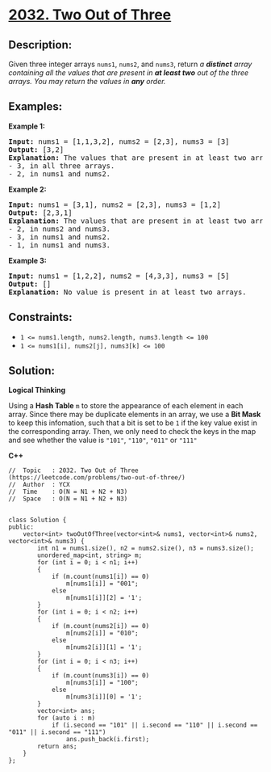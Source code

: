 # [2032. Two Out of Three](https://leetcode.com/problems/two-out-of-three/)


## Description:

<p>Given three integer arrays <code>nums1</code>, <code>nums2</code>, and <code>nums3</code>, return <em>a <strong>distinct</strong> array containing all the values that are present in <strong>at least two</strong> out of the three arrays. You may return the values in <strong>any</strong> order.</em></p>


## Examples:

<strong>Example 1:</strong>
<pre>
<strong>Input:</strong> nums1 = [1,1,3,2], nums2 = [2,3], nums3 = [3]
<strong>Output:</strong> [3,2]
<strong>Explanation:</strong> The values that are present in at least two arrays are:
- 3, in all three arrays.
- 2, in nums1 and nums2.
</pre>

<strong>Example 2:</strong>
<pre>
<strong>Input:</strong> nums1 = [3,1], nums2 = [2,3], nums3 = [1,2]
<strong>Output:</strong> [2,3,1]
<strong>Explanation:</strong> The values that are present in at least two arrays are:
- 2, in nums2 and nums3.
- 3, in nums1 and nums2.
- 1, in nums1 and nums3.
</pre>

<strong>Example 3:</strong>
<pre>
<strong>Input:</strong> nums1 = [1,2,2], nums2 = [4,3,3], nums3 = [5]
<strong>Output:</strong> []
<strong>Explanation:</strong> No value is present in at least two arrays.
</pre>


## Constraints:

<ul>
  <li><code>1 &lt;= nums1.length, nums2.length, nums3.length &lt;= 100</code></li>
  <li><code>1 &lt;= nums1[i], nums2[j], nums3[k] &lt;= 100</code></li>
</ul>


## Solution:

<strong>Logical Thinking</strong>
<p>Using a <strong>Hash Table</strong> <code>m</code> to store the appearance of each element in each array. Since there may be duplicate elements in an array, we use a <strong>Bit Mask</strong> to keep this infomation, such that a bit is set to be <code>1</code> if the key value exist in the corresponding array. Then, we only need to check the keys in the map and see whether the value is <code>"101"</code>, <code>"110"</code>, <code>"011"</code> or <code>"111"</code></p>


<strong>C++</strong>

```
//  Topic   : 2032. Two Out of Three (https://leetcode.com/problems/two-out-of-three/)
//  Author  : YCX
//  Time    : O(N = N1 + N2 + N3)
//  Space   : O(N = N1 + N2 + N3)


class Solution {
public:
    vector<int> twoOutOfThree(vector<int>& nums1, vector<int>& nums2, vector<int>& nums3) {
        int n1 = nums1.size(), n2 = nums2.size(), n3 = nums3.size(); 
        unordered_map<int, string> m;
        for (int i = 0; i < n1; i++)
        {
            if (m.count(nums1[i]) == 0)
                m[nums1[i]] = "001";
            else
                m[nums1[i]][2] = '1';
        }
        for (int i = 0; i < n2; i++)
        {
            if (m.count(nums2[i]) == 0)
                m[nums2[i]] = "010";
            else
                m[nums2[i]][1] = '1';
        }
        for (int i = 0; i < n3; i++)
        {
            if (m.count(nums3[i]) == 0)
                m[nums3[i]] = "100";
            else
                m[nums3[i]][0] = '1';
        }
        vector<int> ans;
        for (auto i : m)
            if (i.second == "101" || i.second == "110" || i.second == "011" || i.second == "111")
                ans.push_back(i.first);
        return ans;
    }
};
```
